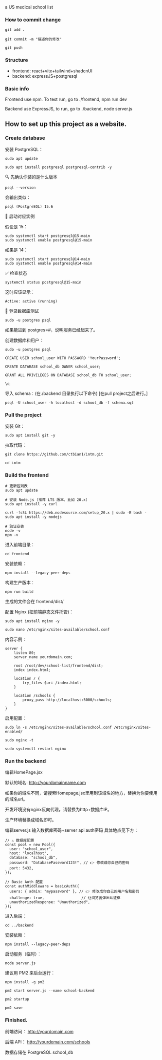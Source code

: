a US medical school list
### How to commit change
```
git add .

git commit -m "描述你的修改"

git push
```

### Structure
- frontend: react+vite+tailwind+shadcnUI
- backend: expressJS+postgresql

### Basic info
Frontend use npm. To test run, go to ./frontend, npm run dev

Backend use ExpressJS, to run, go to ./backend, node server.js

## How to set up this project as a website.
### Create database
安装 PostgreSQL：
```
sudo apt update

sudo apt install postgresql postgresql-contrib -y
```
🔍 先确认你装的是什么版本
```
psql --version
```
会输出类似：
```
psql (PostgreSQL) 15.6
```
🚀 启动对应实例

假设是 15：
```
sudo systemctl start postgresql@15-main
sudo systemctl enable postgresql@15-main
```

如果是 14：
```
sudo systemctl start postgresql@14-main
sudo systemctl enable postgresql@14-main
```
✅ 检查状态
```
systemctl status postgresql@15-main
```

这时应该显示：
```
Active: active (running)
```
🎯 登录数据库测试
```
sudo -u postgres psql
```

如果能进到 postgres=#，说明服务已经起来了。


创建数据库和用户：
```
sudo -u postgres psql

CREATE USER school_user WITH PASSWORD 'YourPassword';

CREATE DATABASE school_db OWNER school_user;

GRANT ALL PRIVILEGES ON DATABASE school_db TO school_user;

\q
```
导入 schema：(在./backend 目录执行以下命令) [在pull project之后进行。]
```
psql -U school_user -h localhost -d school_db -f schema.sql
```

### Pull the project

安装 Git：
```
sudo apt install git -y
```
拉取代码：
```
git clone https://github.com/ctbian1/intm.git

cd intm
```
### Build the frontend
```
# 更新包列表
sudo apt update

# 安装 Node.js (推荐 LTS 版本，比如 20.x)
sudo apt install -y curl

curl -fsSL https://deb.nodesource.com/setup_20.x | sudo -E bash -
sudo apt install -y nodejs

# 验证安装
node -v
npm -v
```

进入前端目录：
```
cd frontend
```
安装依赖：
```
npm install --legacy-peer-deps
```
构建生产版本：
```
npm run build
```
生成的文件会在 frontend/dist/


配置 Nginx (把前端静态文件托管)：
```
sudo apt install nginx -y

sudo nano /etc/nginx/sites-available/school.conf
```

内容示例：
```
server {
    listen 80;
    server_name yourdomain.com;

    root /root/dev/school-list/frontend/dist;
    index index.html;

    location / {
        try_files $uri /index.html;
    }

    location /schools {
        proxy_pass http://localhost:5000/schools;
    }
}
```
启用配置：
```
sudo ln -s /etc/nginx/sites-available/school.conf /etc/nginx/sites-enabled/

sudo nginx -t

sudo systemctl restart nginx
```

### Run the backend
编辑HomePage.jsx

默认的域名: http://yourdomainname.com

如果你的域名不同，请搜索Homepage.jsx里用到该域名的地方，替换为你要使用的域名url。

开发环境没有nginx反向代理，请替换为http+数据库IP。

生产环境替换成域名即可。


编辑server.js
输入数据库密码+server api auth密码
具体地点见下方：
```
// ⚠️ 数据库配置
const pool = new Pool({
  user: "school_user",
  host: "localhost",
  database: "school_db",
  password: "DatabasePassword123!", // 👉 修改成你自己的密码
  port: 5432,
});

// Basic Auth 配置
const authMiddleware = basicAuth({
  users: { admin: "mypassword" }, // 👉 修改成你自己的用户名和密码
  challenge: true,                 // 让浏览器弹出认证框
  unauthorizedResponse: "Unauthorized",
});
```

进入后端：
```
cd ../backend
```

安装依赖：
```
npm install --legacy-peer-deps
```

启动服务（临时）：
```
node server.js
```

建议用 PM2 来后台运行：
```
npm install -g pm2

pm2 start server.js --name school-backend

pm2 startup

pm2 save
```

### Finished.
前端访问： http://yourdomain.com

后端 API： http://yourdomain.com/schools

数据存储在 PostgreSQL school_db